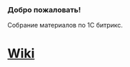 ### Добро пожаловать!
Собрание материалов по 1С битрикс.

# [Wiki](https://github.com/alma-com/wiki-bitrix/wiki)

